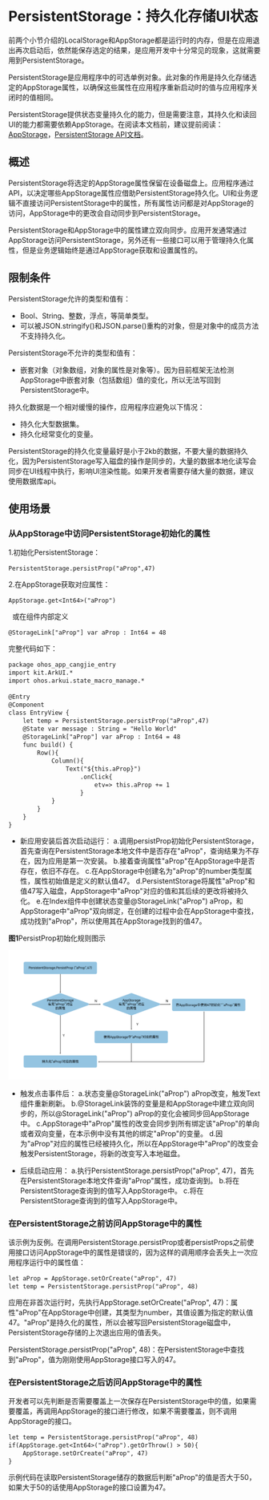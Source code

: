 # PersistentStorage：持久化存储UI状态

前两个小节介绍的LocalStorage和AppStorage都是运行时的内存，但是在应用退出再次启动后，依然能保存选定的结果，是应用开发中十分常见的现象，这就需要用到PersistentStorage。

PersistentStorage是应用程序中的可选单例对象。此对象的作用是持久化存储选定的AppStorage属性，以确保这些属性在应用程序重新启动时的值与应用程序关闭时的值相同。

PersistentStorage提供状态变量持久化的能力，但是需要注意，其持久化和读回UI的能力都需要依赖AppStorage。在阅读本文档前，建议提前阅读：[AppStorage](cj-appstorage.md)，[PersistentStorage API文档](../../../../reference/source_zh_cn/arkui-cj/cj-state-rendering-appstatemanagement.md#persistentstorage持久化存储ui状态)。

## 概述

PersistentStorage将选定的AppStorage属性保留在设备磁盘上。应用程序通过API，以决定哪些AppStorage属性应借助PersistentStorage持久化。UI和业务逻辑不直接访问PersistentStorage中的属性，所有属性访问都是对AppStorage的访问，AppStorage中的更改会自动同步到PersistentStorage。

PersistentStorage和AppStorage中的属性建立双向同步。应用开发通常通过AppStorage访问PersistentStorage，另外还有一些接口可以用于管理持久化属性，但是业务逻辑始终是通过AppStorage获取和设置属性的。

## 限制条件

PersistentStorage允许的类型和值有：

- Bool、String、整数，浮点，等简单类型。
- 可以被JSON.stringify()和JSON.parse()重构的对象，但是对象中的成员方法不支持持久化。

PersistentStorage不允许的类型和值有：

- 嵌套对象（对象数组，对象的属性是对象等）。因为目前框架无法检测AppStorage中嵌套对象（包括数组）值的变化，所以无法写回到PersistentStorage中。

持久化数据是一个相对缓慢的操作，应用程序应避免以下情况：

- 持久化大型数据集。
- 持久化经常变化的变量。

PersistentStorage的持久化变量最好是小于2kb的数据，不要大量的数据持久化，因为PersistentStorage写入磁盘的操作是同步的，大量的数据本地化读写会同步在UI线程中执行，影响UI渲染性能。如果开发者需要存储大量的数据，建议使用数据库api。

## 使用场景

### 从AppStorage中访问PersistentStorage初始化的属性

1.初始化PersistentStorage：

```cangjie
PersistentStorage.persistProp("aProp",47)
```

2.在AppStorage获取对应属性：

```cangjie
AppStorage.get<Int64>("aProp")
```

&nbsp;&nbsp;或在组件内部定义

```cangjie
@StorageLink["aProp"] var aProp : Int64 = 48
```

完整代码如下：

 <!-- run -->

```cangjie
package ohos_app_cangjie_entry
import kit.ArkUI.*
import ohos.arkui.state_macro_manage.*

@Entry
@Component
class EntryView {
    let temp = PersistentStorage.persistProp("aProp",47)
    @State var message : String = "Hello World"
    @StorageLink["aProp"] var aProp : Int64 = 48
    func build() {
        Row(){
            Column(){
                Text("${this.aProp}")
                    .onClick{
                        etv=> this.aProp += 1
                    }
            }
        }
    }
}
```

- 新应用安装后首次启动运行：
  a.调用persistProp初始化PersistentStorage，首先查询在PersistentStorage本地文件中是否存在"aProp"，查询结果为不存在，因为应用是第一次安装。
  b.接着查询属性"aProp"在AppStorage中是否存在，依旧不存在。
  c.在AppStorage中创建名为"aProp"的number类型属性，属性初始值是定义的默认值47。
  d.PersistentStorage将属性"aProp"和值47写入磁盘，AppStorage中"aProp"对应的值和其后续的更改将被持久化。
  e.在Index组件中创建状态变量@StorageLink("aProp") aProp，和AppStorage中"aProp"双向绑定，在创建的过程中会在AppStorage中查找，成功找到"aProp"，所以使用其在AppStorage找到的值47。

**图1**PersistProp初始化规则图示

![PersistProp](figures/PersistProp.png)

- 触发点击事件后：
  a.状态变量@StorageLink("aProp") aProp改变，触发Text组件重新刷新。
  b.@StorageLink装饰的变量是和AppStorage中建立双向同步的，所以@StorageLink("aProp") aProp的变化会被同步回AppStorage中。
  c.AppStorage中"aProp"属性的改变会同步到所有绑定该"aProp"的单向或者双向变量，在本示例中没有其他的绑定"aProp"的变量。
  d.因为"aProp"对应的属性已经被持久化，所以在AppStorage中"aProp"的改变会触发PersistentStorage，将新的改变写入本地磁盘。

- 后续启动应用：
  a.执行PersistentStorage.persistProp("aProp", 47)，首先在PersistentStorage本地文件查询"aProp"属性，成功查询到。
  b.将在PersistentStorage查询到的值写入AppStorage中。
  c.将在PersistentStorage查询到的值写入AppStorage中。

### 在PersistentStorage之前访问AppStorage中的属性

该示例为反例。在调用PersistentStorage.persistProp或者persistProps之前使用接口访问AppStorage中的属性是错误的，因为这样的调用顺序会丢失上一次应用程序运行中的属性值：

```cangjie
let aProp = AppStorage.setOrCreate("aProp", 47)
let temp = PersistentStorage.persistProp("aProp", 48)
```

应用在非首次运行时，先执行AppStorage.setOrCreate("aProp", 47)：属性"aProp"在AppStorage中创建，其类型为number，其值设置为指定的默认值47。"aProp"是持久化的属性，所以会被写回PersistentStorage磁盘中，PersistentStorage存储的上次退出应用的值丢失。

PersistentStorage.persistProp("aProp", 48)：在PersistentStorage中查找到"aProp"，值为刚刚使用AppStorage接口写入的47。

### 在PersistentStorage之后访问AppStorage中的属性

开发者可以先判断是否需要覆盖上一次保存在PersistentStorage中的值，如果需要覆盖，再调用AppStorage的接口进行修改，如果不需要覆盖，则不调用AppStorage的接口。

```cangjie
let temp = PersistentStorage.persistProp("aProp", 48)
if(AppStorage.get<Int64>("aProp").getOrThrow() > 50){
    AppStorage.setOrCreate("aProp", 47)
}
```

示例代码在读取PersistentStorage储存的数据后判断"aProp"的值是否大于50，如果大于50的话使用AppStorage的接口设置为47。
